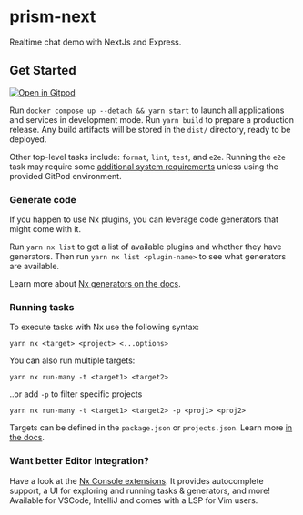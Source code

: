 # prism-next

Realtime chat demo with NextJs and Express.

## Get Started

[![Open in Gitpod](https://gitpod.io/button/open-in-gitpod.svg)](https://gitpod.io/#https://github.com/drkstr101/prism-next)

Run `docker compose up --detach && yarn start` to launch all applications and services in development mode. Run `yarn build` to prepare a production release. Any build artifacts will be stored in the `dist/` directory, ready to be deployed.

Other top-level tasks include: `format`, `lint`, `test`, and `e2e`. Running the `e2e` task may require some [additional system requirements](https://docs.cypress.io/guides/getting-started/installing-cypress#System-requirements) unless using the provided GitPod environment.

### Generate code

If you happen to use Nx plugins, you can leverage code generators that might come with it.

Run `yarn nx list` to get a list of available plugins and whether they have generators. Then run `yarn nx list <plugin-name>` to see what generators are available.

Learn more about [Nx generators on the docs](https://nx.dev/plugin-features/use-code-generators).

### Running tasks

To execute tasks with Nx use the following syntax:

```shell
yarn nx <target> <project> <...options>
```

You can also run multiple targets:

```shell
yarn nx run-many -t <target1> <target2>
```

..or add `-p` to filter specific projects

```shell
yarn nx run-many -t <target1> <target2> -p <proj1> <proj2>
```

Targets can be defined in the `package.json` or `projects.json`. Learn more [in the docs](https://nx.dev/core-features/run-tasks).

### Want better Editor Integration?

Have a look at the [Nx Console extensions](https://nx.dev/nx-console). It provides autocomplete support, a UI for exploring and running tasks & generators, and more! Available for VSCode, IntelliJ and comes with a LSP for Vim users.
